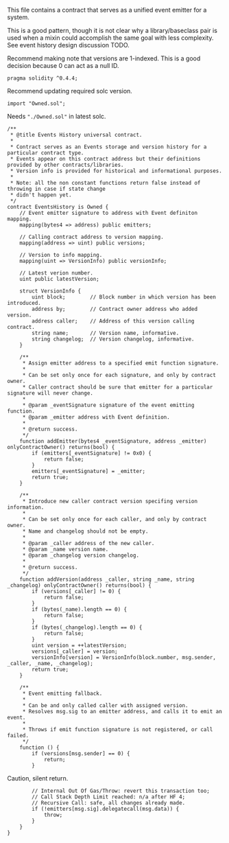 This file contains a contract that serves as a unified event emitter for a system.

This is a good pattern, though it is not clear why a library/baseclass pair is used
when a mixin could accomplish the same goal with less complexity. See event history
design discussion TODO.

Recommend making note that versions are 1-indexed. This is a good decision because 0 can act as a null ID.

    pragma solidity ^0.4.4;

Recommend updating required solc version.
    
    import "Owned.sol";

Needs `"./Owned.sol"` in latest solc.
    
    /**
     * @title Events History universal contract.
     *
     * Contract serves as an Events storage and version history for a particular contract type.
     * Events appear on this contract address but their definitions provided by other contracts/libraries.
     * Version info is provided for historical and informational purposes.
     *
     * Note: all the non constant functions return false instead of throwing in case if state change
     * didn't happen yet.
     */
    contract EventsHistory is Owned {
        // Event emitter signature to address with Event definiton mapping.
        mapping(bytes4 => address) public emitters;

        // Calling contract address to version mapping.
        mapping(address => uint) public versions;
    
        // Version to info mapping.
        mapping(uint => VersionInfo) public versionInfo;
    
        // Latest verion number.
        uint public latestVersion;
    
        struct VersionInfo {
            uint block;        // Block number in which version has been introduced.
            address by;        // Contract owner address who added version.
            address caller;    // Address of this version calling contract.
            string name;       // Version name, informative.
            string changelog;  // Version changelog, informative.
        }
    
        /**
         * Assign emitter address to a specified emit function signature.
         *
         * Can be set only once for each signature, and only by contract owner.
         * Caller contract should be sure that emitter for a particular signature will never change.
         *
         * @param _eventSignature signature of the event emitting function.
         * @param _emitter address with Event definition.
         *
         * @return success.
         */
        function addEmitter(bytes4 _eventSignature, address _emitter) onlyContractOwner() returns(bool) {
            if (emitters[_eventSignature] != 0x0) {
                return false;
            }
            emitters[_eventSignature] = _emitter;
            return true;
        }
    
        /**
         * Introduce new caller contract version specifing version information.
         *
         * Can be set only once for each caller, and only by contract owner.
         * Name and changelog should not be empty.
         *
         * @param _caller address of the new caller.
         * @param _name version name.
         * @param _changelog version changelog.
         *
         * @return success.
         */
        function addVersion(address _caller, string _name, string _changelog) onlyContractOwner() returns(bool) {
            if (versions[_caller] != 0) {
                return false;
            }
            if (bytes(_name).length == 0) {
                return false;
            }
            if (bytes(_changelog).length == 0) {
                return false;
            }
            uint version = ++latestVersion;
            versions[_caller] = version;
            versionInfo[version] = VersionInfo(block.number, msg.sender, _caller, _name, _changelog);
            return true;
        }
    
        /**
         * Event emitting fallback.
         *
         * Can be and only called caller with assigned version.
         * Resolves msg.sig to an emitter address, and calls it to emit an event.
         *
         * Throws if emit function signature is not registered, or call failed.
         */
        function () {
            if (versions[msg.sender] == 0) {
                return; 
            }

Caution, silent return.

            // Internal Out Of Gas/Throw: revert this transaction too;
            // Call Stack Depth Limit reached: n/a after HF 4;
            // Recursive Call: safe, all changes already made.
            if (!emitters[msg.sig].delegatecall(msg.data)) {
                throw;
            }
        }
    }
